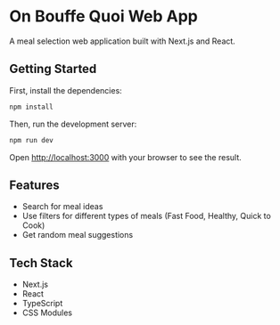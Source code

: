 # On Bouffe Quoi Web App

A meal selection web application built with Next.js and React.

## Getting Started

First, install the dependencies:

```bash
npm install
```

Then, run the development server:

```bash
npm run dev
```

Open [http://localhost:3000](http://localhost:3000) with your browser to see the result.

## Features

- Search for meal ideas
- Use filters for different types of meals (Fast Food, Healthy, Quick to Cook)
- Get random meal suggestions

## Tech Stack

- Next.js
- React
- TypeScript
- CSS Modules 